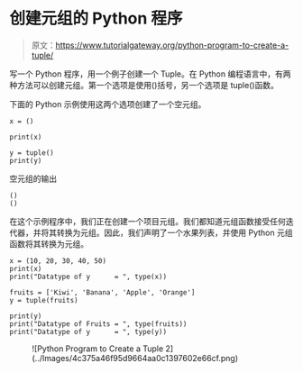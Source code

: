 # 创建元组的 Python 程序

> 原文：<https://www.tutorialgateway.org/python-program-to-create-a-tuple/>

写一个 Python 程序，用一个例子创建一个 Tuple。在 Python 编程语言中，有两种方法可以创建元组。第一个选项是使用()括号，另一个选项是 tuple()函数。

下面的 Python 示例使用这两个选项创建了一个空元组。

```
x = ()

print(x)

y = tuple()
print(y)
```

空元组的输出

```
()
()
```

在这个示例程序中，我们正在创建一个项目元组。我们都知道元组函数接受任何迭代器，并将其转换为元组。因此，我们声明了一个水果列表，并使用 Python 元组函数将其转换为元组。

```
x = (10, 20, 30, 40, 50)
print(x)
print("Datatype of y      = ", type(x))

fruits = ['Kiwi', 'Banana', 'Apple', 'Orange']
y = tuple(fruits)

print(y)
print("Datatype of Fruits = ", type(fruits))
print("Datatype of y      = ", type(y))
```

<figure class="wp-block-image size-large">![Python Program to Create a Tuple 2](../Images/4c375a46f95d9664aa0c1397602e66cf.png)</figure>